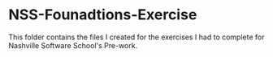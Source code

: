 # NSS-Founadtions-Exercise
This folder contains the files I created for the exercises I had to complete for Nashville Software School's Pre-work.